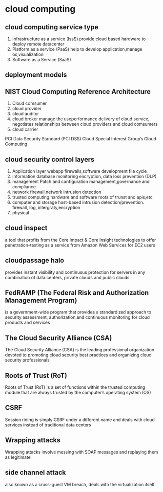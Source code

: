 # cloud computing #

## cloud computing service type ##

1. Infrastructure as a service (IssS)   provide cloud based hardware to deploy remote datacenter
2. Platform as a service (PaaS)    help to develop application,manage os,visualization
3. Software as a Service (SaaS)

## deployment models ##

## NIST Cloud Computing Reference Architecture ##

1. Cloud comsumer
2. cloud provider
3. cloud auditor
4. cloud broker manage the useperformance delivery of cloud service, negotiates relationships between cloud providers and cloud comsumers
5. cloud carrier

PCI Data Security Standard (PCI DSS) Cloud Special Interest Group’s Cloud Computing

## cloud security control layers ##

1. Application layer    webapp firewalls,software development file cycle
2. information  database monitoring encryption, data loss prevention (DLP)
3. management   Patch and configuration management,governance and compliance
4. network  firewall,network intrusion detection
5. trusted computing    hardware and software roots of trunst and apis,etc
6. computer and storage host-based intrusion detection/prevention. firewall, log, intergraty,encryption
7. physical

## cloud inspect ##

a tool that profits from the Core Impact & Core Insight technologies to offer penetration-testing as a service from Amazon Web Services for EC2 users

## cloudpassage halo ##

provides instant visibility and continuous protection for servers in any combination of data centers, private clouds and public clouds

## FedRAMP (The Federal Risk and Authorization Management Program) ##

is a government-wide program that provides a standardized approach to security assessment, authorization,and continuous monitoring for cloud products and services

## The Cloud Security Alliance (CSA) ##

The Cloud Security Alliance (CSA) is the leading professional organization devoted to promoting cloud security best practices and organizing cloud security professionals

## Roots of Trust (RoT) ##

Roots of Trust (RoT) is a set of functions within the trusted computing module that are always trusted by the computer’s operating system (OS)

## CSRF ##

Session riding is simply CSRF under a different name and deals with cloud services instead of traditional data centers

## Wrapping attacks ##

Wrapping attacks involve messing with SOAP messages and replaying them as legitimate

## side channel  attack ##

also known as a cross-guest VM breach, deals with the virtualization itself
